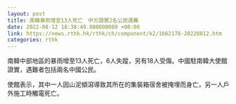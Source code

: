 ```yaml
---
layout: post
title: 南韓暴雨增至13人死亡　中方證實2名公民遇難
date: 2022-08-12 18:38:49.000000000 +08:00
link: https://news.rthk.hk/rthk/ch/component/k2/1662178-20220812.htm
categories: rthk
---
```


南韓中部地區的暴雨增至13人死亡，6人失蹤，另有18人受傷。中國駐南韓大使館證實，遇難者包括兩名中國公民。

使館表示，其中一人因山泥傾瀉導致其所在的集裝箱宿舍被掩埋而身亡，另一人戶外施工時觸電死亡。
